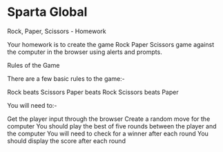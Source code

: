 # Sparta Global
Rock, Paper, Scissors - Homework

Your homework is to create the game Rock Paper Scissors game against the computer in the browser using alerts and prompts.

Rules of the Game

There are a few basic rules to the game:-

Rock beats Scissors
Paper beats Rock
Scissors beats Paper

You will need to:-

Get the player input through the browser
Create a random move for the computer
You should play the best of five rounds between the player and the computer
You will need to check for a winner after each round
You should display the score after each round
